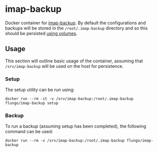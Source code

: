 # imap-backup

Docker container for [imap-backup](https://github.com/joeyates/imap-backup). By default the configurations and backups will be stored in the `/root/.imap-backup` directory and so this should be persisted [using volumes](https://docs.docker.com/engine/admin/volumes/volumes/).

## Usage

This section will outline basic usage of the container, assuming that `/srv/imap-backup` will be used on the host for persistence.

### Setup

The setup utility can be run using:

```shell
docker run --rm -it -v /srv/imap-backup:/root/.imap-backup flungo/imap-backup setup
```

### Backup

To run a backup (assuming setup has been completed), the following command can be used:

```shell
docker run --rm -v /srv/imap-backup:/root/.imap-backup flungo/imap-backup
```
